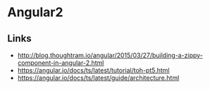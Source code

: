 # Angular2

## Links

* http://blog.thoughtram.io/angular/2015/03/27/building-a-zippy-component-in-angular-2.html
* https://angular.io/docs/ts/latest/tutorial/toh-pt5.html
* https://angular.io/docs/ts/latest/guide/architecture.html
